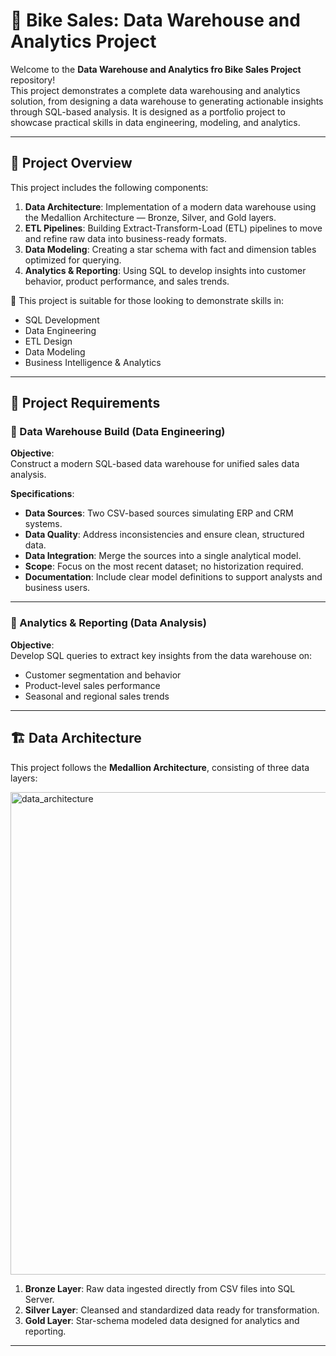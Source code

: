# 🚀 Bike Sales: Data Warehouse and Analytics Project

Welcome to the **Data Warehouse and Analytics fro Bike Sales Project** repository!  
This project demonstrates a complete data warehousing and analytics solution, from designing a data warehouse to generating actionable insights through SQL-based analysis. It is designed as a portfolio project to showcase practical skills in data engineering, modeling, and analytics.

---

## 📖 Project Overview

This project includes the following components:

1. **Data Architecture**: Implementation of a modern data warehouse using the Medallion Architecture — Bronze, Silver, and Gold layers.
2. **ETL Pipelines**: Building Extract-Transform-Load (ETL) pipelines to move and refine raw data into business-ready formats.
3. **Data Modeling**: Creating a star schema with fact and dimension tables optimized for querying.
4. **Analytics & Reporting**: Using SQL to develop insights into customer behavior, product performance, and sales trends.

🎯 This project is suitable for those looking to demonstrate skills in:
- SQL Development
- Data Engineering
- ETL Design
- Data Modeling
- Business Intelligence & Analytics

---

## 🚧 Project Requirements

### 🔹 Data Warehouse Build (Data Engineering)

**Objective**:  
Construct a modern SQL-based data warehouse for unified sales data analysis.

**Specifications**:
- **Data Sources**: Two CSV-based sources simulating ERP and CRM systems.
- **Data Quality**: Address inconsistencies and ensure clean, structured data.
- **Data Integration**: Merge the sources into a single analytical model.
- **Scope**: Focus on the most recent dataset; no historization required.
- **Documentation**: Include clear model definitions to support analysts and business users.

---

### 🔹 Analytics & Reporting (Data Analysis)

**Objective**:  
Develop SQL queries to extract key insights from the data warehouse on:
- Customer segmentation and behavior
- Product-level sales performance
- Seasonal and regional sales trends

---

## 🏗️ Data Architecture

This project follows the **Medallion Architecture**, consisting of three data layers:

<img width="772" alt="data_architecture" src="https://github.com/user-attachments/assets/23887581-5fd7-4a18-8b99-6f771bd0aaed" />

1. **Bronze Layer**: Raw data ingested directly from CSV files into SQL Server.
2. **Silver Layer**: Cleansed and standardized data ready for transformation.
3. **Gold Layer**: Star-schema modeled data designed for analytics and reporting.

---

